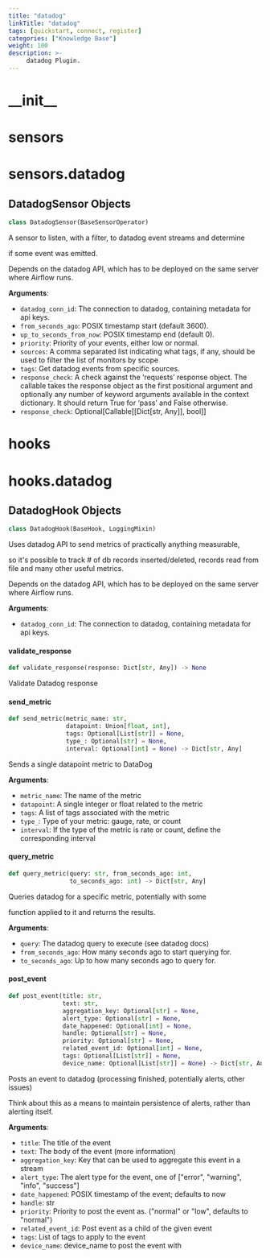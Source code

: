 ```yaml
---
title: "datadog"
linkTitle: "datadog"
tags: [quickstart, connect, register] 
categories: ["Knowledge Base"]
weight: 100
description: >-
     datadog Plugin.
---
```


<a id="__init__"></a>

# \_\_init\_\_

<a id="sensors"></a>

# sensors

<a id="sensors.datadog"></a>

# sensors.datadog

<a id="sensors.datadog.DatadogSensor"></a>

## DatadogSensor Objects

```python
class DatadogSensor(BaseSensorOperator)
```

A sensor to listen, with a filter, to datadog event streams and determine

if some event was emitted.

Depends on the datadog API, which has to be deployed on the same server where
Airflow runs.

**Arguments**:

- `datadog_conn_id`: The connection to datadog, containing metadata for api keys.
- `from_seconds_ago`: POSIX timestamp start (default 3600).
- `up_to_seconds_from_now`: POSIX timestamp end (default 0).
- `priority`: Priority of your events, either low or normal.
- `sources`: A comma separated list indicating what tags, if any,
should be used to filter the list of monitors by scope
- `tags`: Get datadog events from specific sources.
- `response_check`: A check against the ‘requests’ response object. The callable takes
the response object as the first positional argument and optionally any number of
keyword arguments available in the context dictionary. It should return True for
‘pass’ and False otherwise.
- `response_check`: Optional[Callable[[Dict[str, Any]], bool]]

<a id="hooks"></a>

# hooks

<a id="hooks.datadog"></a>

# hooks.datadog

<a id="hooks.datadog.DatadogHook"></a>

## DatadogHook Objects

```python
class DatadogHook(BaseHook, LoggingMixin)
```

Uses datadog API to send metrics of practically anything measurable,

so it's possible to track # of db records inserted/deleted, records read
from file and many other useful metrics.

Depends on the datadog API, which has to be deployed on the same server where
Airflow runs.

**Arguments**:

- `datadog_conn_id`: The connection to datadog, containing metadata for api keys.

<a id="hooks.datadog.DatadogHook.validate_response"></a>

#### validate\_response

```python
def validate_response(response: Dict[str, Any]) -> None
```

Validate Datadog response

<a id="hooks.datadog.DatadogHook.send_metric"></a>

#### send\_metric

```python
def send_metric(metric_name: str,
                datapoint: Union[float, int],
                tags: Optional[List[str]] = None,
                type_: Optional[str] = None,
                interval: Optional[int] = None) -> Dict[str, Any]
```

Sends a single datapoint metric to DataDog

**Arguments**:

- `metric_name`: The name of the metric
- `datapoint`: A single integer or float related to the metric
- `tags`: A list of tags associated with the metric
- `type_`: Type of your metric: gauge, rate, or count
- `interval`: If the type of the metric is rate or count, define the corresponding interval

<a id="hooks.datadog.DatadogHook.query_metric"></a>

#### query\_metric

```python
def query_metric(query: str, from_seconds_ago: int,
                 to_seconds_ago: int) -> Dict[str, Any]
```

Queries datadog for a specific metric, potentially with some

function applied to it and returns the results.

**Arguments**:

- `query`: The datadog query to execute (see datadog docs)
- `from_seconds_ago`: How many seconds ago to start querying for.
- `to_seconds_ago`: Up to how many seconds ago to query for.

<a id="hooks.datadog.DatadogHook.post_event"></a>

#### post\_event

```python
def post_event(title: str,
               text: str,
               aggregation_key: Optional[str] = None,
               alert_type: Optional[str] = None,
               date_happened: Optional[int] = None,
               handle: Optional[str] = None,
               priority: Optional[str] = None,
               related_event_id: Optional[int] = None,
               tags: Optional[List[str]] = None,
               device_name: Optional[List[str]] = None) -> Dict[str, Any]
```

Posts an event to datadog (processing finished, potentially alerts, other issues)

Think about this as a means to maintain persistence of alerts, rather than
alerting itself.

**Arguments**:

- `title`: The title of the event
- `text`: The body of the event (more information)
- `aggregation_key`: Key that can be used to aggregate this event in a stream
- `alert_type`: The alert type for the event, one of
["error", "warning", "info", "success"]
- `date_happened`: POSIX timestamp of the event; defaults to now
- `handle`: str
- `priority`: Priority to post the event as. ("normal" or "low", defaults to "normal")
- `related_event_id`: Post event as a child of the given event
- `tags`: List of tags to apply to the event
- `device_name`: device_name to post the event with

